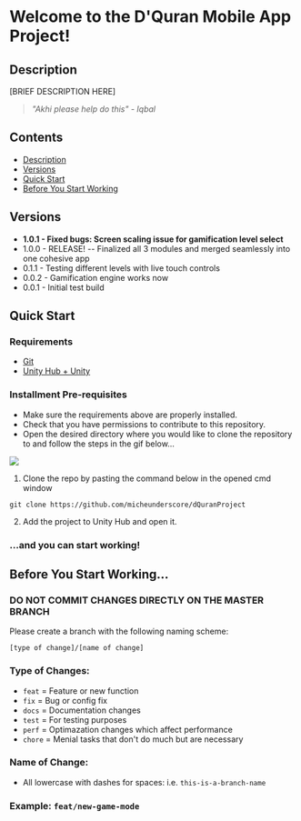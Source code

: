 # Welcome to the D'Quran Mobile App Project!
## Description
[BRIEF DESCRIPTION HERE]
> *"Akhi please help do this" - Iqbal*

## Contents
- [Description](#description)
- [Versions](#versions)
- [Quick Start](#quick-start)
- [Before You Start Working](#before-you-start-working)

## Versions
- **1.0.1 - Fixed bugs: Screen scaling issue for gamification level select**
- 1.0.0 - RELEASE! -- Finalized all 3 modules and merged seamlessly into one cohesive app
- 0.1.1 - Testing different levels with live touch controls
- 0.0.2 - Gamification engine works now
- 0.0.1 - Initial test build

## Quick Start
### Requirements
- [Git](https://git-scm.com/downloads)
- [Unity Hub + Unity](https://unity.com/download)

### Installment Pre-requisites
- Make sure the requirements above are properly installed.
- Check that you have permissions to contribute to this repository.
- Open the desired directory where you would like to clone the repository to and follow the steps in the gif below...

![](https://i.imgur.com/V1CwPfK.gif)

1. Clone the repo by pasting the command below in the opened cmd window
```
git clone https://github.com/micheunderscore/dQuranProject
```

2. Add the project to Unity Hub and open it.

### ...and you can start working!

## Before You Start Working...

### DO NOT COMMIT CHANGES DIRECTLY ON THE MASTER BRANCH

Please create a branch with the following naming scheme:
```
[type of change]/[name of change]
```

### Type of Changes:
- `feat`  = Feature or new function
- `fix`   = Bug or config fix
- `docs`  = Documentation changes
- `test`  = For testing purposes
- `perf`  = Optimazation changes which affect performance 
- `chore` = Menial tasks that don't do much but are necessary

### Name of Change:
- All lowercase with dashes for spaces: i.e. `this-is-a-branch-name`

### Example: `feat/new-game-mode`
